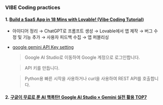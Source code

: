 ### VIBE Coding practices
#### 1. [Build a SaaS App in 18 Mins with Lovable! (Vibe Coding Tutorial)](https://www.youtube.com/watch?v=JQoGbGl9fs4)
- 아이디어 정리 → ChatGPT로 프롬프트 생성 → Lovable에서 앱 제작 → 버그 수정 및 기능 추가 → 사용자 피드백 수집 → 앱 퍼블리싱
- [google gemini API Key setting](https://colab.research.google.com/#scrollTo=Wf5KrEb6vrkR)
  > Google AI Studio로 이동하여 Google 계정으로 로그인합니다.

  > API 키를 만듭니다.

  > Python용 빠른 시작을 사용하거나 curl을 사용하여 REST API를 호출합니다.


#### 2. [구글이 무료로 푼 AI 핵폭탄! Google AI Studio × Gemini 실전 활용 TOP7](https://www.youtube.com/watch?v=pFzJ9R89_WM)
